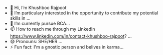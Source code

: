 - 👋 Hi, I’m Khushboo Rajpoot 
- 👀 I’m  particulary interested in the opportunity to contribute my potential skills in ...
- 🌱 I’m currently pursue BCA...
- 📫 How to reach me through my LinkedIn https://www.linkedin.com/in/contact-khushboo-rajpoot?  ...
- 😄 Pronouns: SHE/HER ...
- ⚡ Fun fact: I'm a gnostic person and belives in karma...

<!---
Khushbo005/Khushbo005 is a ✨ special ✨ repository because its `README.md` (this file) appears on your GitHub profile.
You can click the Preview link to take a look at your changes.
--->

